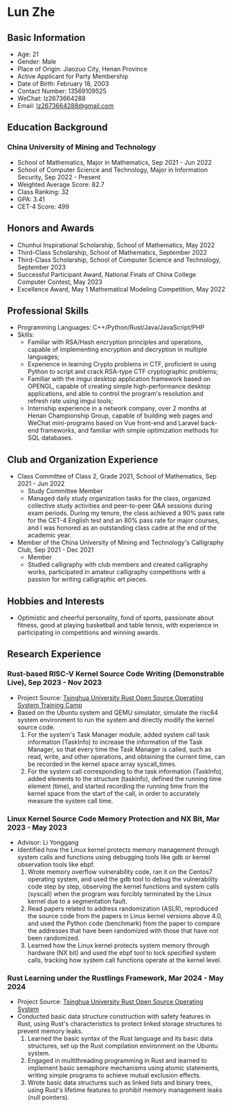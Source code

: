 # Lun Zhe

## Basic Information

- Age: 21
- Gender: Male
- Place of Origin: Jiaozuo City, Henan Province
- Active Applicant for Party Membership
- Date of Birth: February 18, 2003
- Contact Number: 13569109525
- WeChat: lz2673664288
- Email: lz2673664288@gmail.com

## Education Background

### China University of Mining and Technology

- School of Mathematics, Major in Mathematics, Sep 2021 - Jun 2022
- School of Computer Science and Technology, Major in Information Security, Sep 2022 - Present
- Weighted Average Score: 82.7
- Class Ranking: 32
- GPA: 3.41
- CET-4 Score: 499

## Honors and Awards

- Chunhui Inspirational Scholarship, School of Mathematics, May 2022
- Third-Class Scholarship, School of Mathematics, September 2022
- Third-Class Scholarship, School of Computer Science and Technology, September 2023
- Successful Participant Award, National Finals of China College Computer Contest, May 2023
- Excellence Award, May 1 Mathematical Modeling Competition, May 2022

## Professional Skills

- Programming Languages: C++/Python/Rust/Java/JavaScript/PHP
- Skills:
  - Familiar with RSA/Hash encryption principles and operations, capable of implementing encryption and decryption in multiple languages;
  - Experience in learning Crypto problems in CTF, proficient in using Python to script and crack RSA-type CTF cryptographic problems;
  - Familiar with the imgui desktop application framework based on OPENGL, capable of creating simple high-performance desktop applications, and able to control the program's resolution and refresh rate using imgui tools;
  - Internship experience in a network company, over 2 months at Henan Championship Group, capable of building web pages and WeChat mini-programs based on Vue front-end and Laravel back-end frameworks, and familiar with simple optimization methods for SQL databases.

## Club and Organization Experience

- Class Committee of Class 2, Grade 2021, School of Mathematics, Sep 2021 - Jun 2022
  - Study Committee Member
  - Managed daily study organization tasks for the class, organized collective study activities and peer-to-peer Q&A sessions during exam periods. During my tenure, the class achieved a 90% pass rate for the CET-4 English test and an 80% pass rate for major courses, and I was honored as an outstanding class cadre at the end of the academic year.
- Member of the China University of Mining and Technology's Calligraphy Club, Sep 2021 - Dec 2021
  - Member
  - Studied calligraphy with club members and created calligraphy works, participated in amateur calligraphy competitions with a passion for writing calligraphic art pieces.

## Hobbies and Interests

- Optimistic and cheerful personality, fond of sports, passionate about fitness, good at playing basketball and table tennis, with experience in participating in competitions and winning awards.

## Research Experience

### Rust-based RISC-V Kernel Source Code Writing (Demonstrable Live), Sep 2023 - Nov 2023

- Project Source: [Tsinghua University Rust Open Source Operating System Training Camp](https://github.com/LearningOS/2023-littlezhe001)
- Based on the Ubuntu system and QEMU simulator, simulate the risc64 system environment to run the system and directly modify the kernel source code.
  1. For the system's Task Manager module, added system call task information (TaskInfo) to increase the information of the Task Manager, so that every time the Task Manager is called, such as read, write, and other operations, and obtaining the current time, can be recorded in the kernel space array syscall_times.
  2. For the system call corresponding to the task information (TaskInfo), added elements to the structure (taskinfo), defined the running time element (time), and started recording the running time from the kernel space from the start of the call, in order to accurately measure the system call time.

### Linux Kernel Source Code Memory Protection and NX Bit, Mar 2023 - May 2023

- Advisor: Li Yonggang
- Identified how the Linux kernel protects memory management through system calls and functions using debugging tools like gdb or kernel observation tools like ebpf.
  1. Wrote memory overflow vulnerability code, ran it on the Centos7 operating system, and used the gdb tool to debug the vulnerability code step by step, observing the kernel functions and system calls (syscall) when the program was forcibly terminated by the Linux kernel due to a segmentation fault.
  2. Read papers related to address randomization (ASLR), reproduced the source code from the papers in Linux kernel versions above 4.0, and used the Python code (benchmark) from the paper to compare the addresses that have been randomized with those that have not been randomized.
  3. Learned how the Linux kernel protects system memory through hardware (NX bit) and used the ebpf tool to lock specified system calls, tracking how system call functions operate at the kernel level.

### Rust Learning under the Rustlings Framework, Mar 2024 - May 2024

- Project Source: [Tsinghua University Rust Open Source Operating System](https://github.com/LearningOS/rust-rustlings-2024-spring-littlezhe001)
- Conducted basic data structure construction with safety features in Rust, using Rust's characteristics to protect linked storage structures to prevent memory leaks.
  1. Learned the basic syntax of the Rust language and its basic data structures, set up the Rust compilation environment on the Ubuntu system.
  2. Engaged in multithreading programming in Rust and learned to implement basic semaphore mechanisms using atomic statements, writing simple programs to achieve mutual exclusion effects.
  3. Wrote basic data structures such as linked lists and binary trees, using Rust's lifetime features to prohibit memory management leaks (null pointers).
